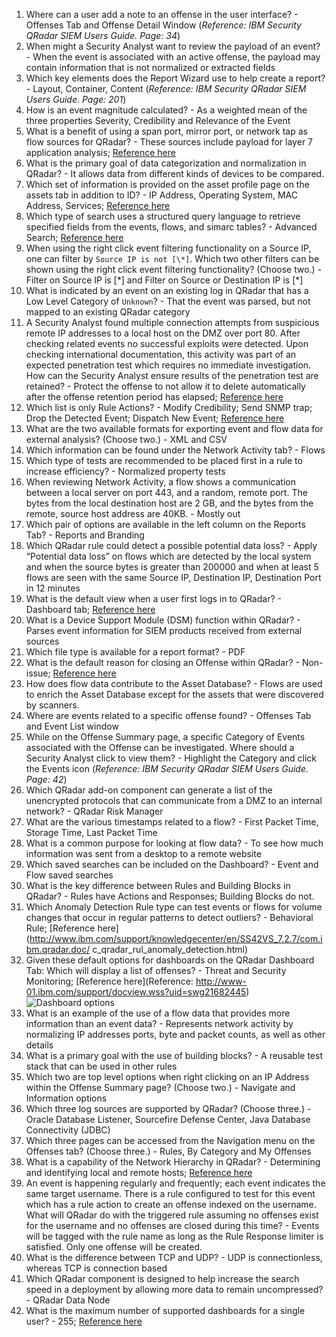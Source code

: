1. Where can a user add a note to an offense in the user interface? - Offenses Tab and Offense Detail Window (*Reference: IBM Security QRadar SIEM Users Guide. Page: 34*)
2. When might a Security Analyst want to review the payload of an event? - When the event is associated with an active offense, the payload may contain information that is not normalized or extracted fields
3. Which key elements does the Report Wizard use to help create a report? - Layout, Container, Content (*Reference: IBM Security QRadar SIEM Users Guide. Page: 201*)
4. How is an event magnitude calculated? - As a weighted mean of the three properties Severity, Credibility and Relevance of the Event
5. What is a benefit of using a span port, mirror port, or network tap as flow sources for QRadar? - These sources include payload for layer 7 application analysis; [Reference here](ttps://www.ibm.com/developerworks/community/forums/html/topic?id=dd3861e0-f630-4a53-94c3­b426a47b6e02)
6. What is the primary goal of data categorization and normalization in QRadar? - It allows data from different kinds of devices to be compared.
7. Which set of information is provided on the asset profile page on the assets tab in addition to ID? - IP Address, Operating System, MAC Address, Services; [Reference here](https://www.ibm.com/support/knowledgecenter/SS42VS_7.2.1/com.ibm.qradar.doc_7.2.1/c_qradar_ug_asset_sum.html)
8. Which type of search uses a structured query language to retrieve specified fields from the events, flows, and simarc tables? - Advanced Search; [Reference here](http://www.ibm.com/support/knowledgecenter/en/SS42VS_7.2.7/com.ibm.qradar.doc/c_qradar_ug_search_bar.html)
9. When using the right click event filtering functionality on a Source IP, one can filter by `Source IP is not [\*]`. Which two other filters can be shown using the right click event filtering functionality? (Choose two.) - Filter on Source IP is [\*] and Filter on Source or Destination IP is [\*]
10. What is indicated by an event on an existing log in QRadar that has a Low Level Category of `Unknown`? - That the event was parsed, but not mapped to an existing QRadar category
11. A Security Analyst found multiple connection attempts from suspicious remote IP addresses to a local host on the DMZ over port 80. After checking related events no successful exploits were detected. Upon checking international documentation, this activity was part of an expected penetration test which requires no immediate investigation. How can the Security Analyst ensure results of the penetration test are retained? - Protect the offense to not allow it to delete automatically after the offense retention period has elapsed; [Reference here](http://www.ibm.com/support/knowledgecenter/SSKMKU/com.ibm.qradar.doc/c_qradar_Off_Retention.html)
12. Which list is only Rule Actions? - Modify Credibility; Send SNMP trap; Drop the Detected Event; Dispatch New Event; [Reference here](http://www.ibm.com/support/knowledgecenter/SSKMKU/com.ibm.qradar.doc/t_qradar_create_cust_rul.html)
13. What are the two available formats for exporting event and flow data for external analysis? (Choose two.) - XML and CSV
14. Which information can be found under the Network Activity tab? - Flows
15. Which type of tests are recommended to be placed first in a rule to increase efficiency? - Normalized property tests
16. When reviewing Network Activity, a flow shows a communication between a local server on port 443, and a random, remote port. The bytes from the local destination host are 2 GB, and the bytes from the remote, source host address are 40KB. - Mostly out
17. Which pair of options are available in the left column on the Reports Tab? - Reports and Branding
18. Which QRadar rule could detect a possible potential data loss? - Apply “Potential data loss” on flows which are detected by the local system and when the source bytes is greater than 200000 and when at least 5 flows are seen with the same Source IP, Destination IP, Destination Port in 12 minutes
19. What is the default view when a user first logs in to QRadar? - Dashboard tab; [Reference here](http://www.ibm.com/support/knowledgecenter/SSKMKU/com.ibm.qradar.doc/c_qradar_dash_tab.html)
20. What is a Device Support Module (DSM) function within QRadar? - Parses event information for SIEM products received from external sources
21. Which file type is available for a report format? - PDF
22. What is the default reason for closing an Offense within QRadar? - Non-issue; [Reference here](https://www.ibm.com/support/knowledgecenter/SS42VS_7.2.1/com.ibm.qradar.doc_7.2.1/t_qradar_closing_offenses.html?pos=2)
23. How does flow data contribute to the Asset Database? - Flows are used to enrich the Asset Database except for the assets that were discovered by scanners.
24. Where are events related to a specific offense found? - Offenses Tab and Event List window
25. While on the Offense Summary page, a specific Category of Events associated with the Offense can be investigated. Where should a Security Analyst click to view them? - Highlight the Category and click the Events icon (*Reference: IBM Security QRadar SIEM Users Guide. Page: 42*)
26. Which QRadar add-on component can generate a list of the unencrypted protocols that can communicate from a DMZ to an internal network? - QRadar Risk Manager
27. What are the various timestamps related to a flow? - First Packet Time, Storage Time, Last Packet Time
28. What is a common purpose for looking at flow data? - To see how much information was sent from a desktop to a remote website
29. Which saved searches can be included on the Dashboard? - Event and Flow saved searches
30. What is the key difference between Rules and Building Blocks in QRadar? - Rules have Actions and Responses; Building Blocks do not.
31. Which Anomaly Detection Rule type can test events or flows for volume changes that occur in regular patterns to detect outliers? - Behavioral Rule; [Reference here](http://www.ibm.com/support/knowledgecenter/en/SS42VS_7.2.7/com.ibm.qradar.doc/ c_qradar_rul_anomaly_detection.html)
32. Given these default options for dashboards on the QRadar Dashboard Tab: Which will display a list of offenses? - Threat and Security Monitoring; [Reference here](Reference: http://www-01.ibm.com/support/docview.wss?uid=swg21682445)
![Dashboard options](dash.png)
33. What is an example of the use of a flow data that provides more information than an event data? - Represents network activity by normalizing IP addresses ports, byte and packet counts, as well as other details
34. What is a primary goal with the use of building blocks? - A reusable test stack that can be used in other rules
35. Which two are top level options when right clicking on an IP Address within the Offense Summary page? (Choose two.) - Navigate and Information options
36. Which three log sources are supported by QRadar? (Choose three.) - Oracle Database Listener, Sourcefire Defense Center, Java Database Connectivity (JDBC)
37. Which three pages can be accessed from the Navigation menu on the Offenses tab? (Choose three.) - Rules, By Category and My Offenses
38. What is a capability of the Network Hierarchy in QRadar? - Determining and identifying local and remote hosts; [Reference here](http://www.ibm.com/support/knowledgecenter/SS42VS_7.2.7/com.ibm.qradar.doc/c_qradar_gs_ntwrk_hrchy.html)
39. An event is happening regularly and frequently; each event indicates the same target username. There is a rule configured to test for this event which has a rule action to create an offense indexed on the username. What will QRadar do with the triggered rule assuming no offenses exist for the username and no offenses are closed during this time? - Events will be tagged with the rule name as long as the Rule Response limiter is satisfied. Only one offense will be created.
40. What is the difference between TCP and UDP? - UDP is connectionless, whereas TCP is connection based
41. Which QRadar component is designed to help increase the search speed in a deployment by allowing more data to remain uncompressed? - QRadar Data Node
42. What is the maximum number of supported dashboards for a single user? - 255; [Reference here](http://www.ibm.com/support/knowledgecenter/SS42VS_7.2.7/com.ibm.qradar.doc/c_qradar_custom_dboard.html)
